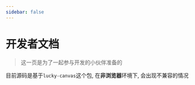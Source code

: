 ```yaml
---
sidebar: false
---
```


<h1>
  开发者文档
</h1>

> 这一页是为了一起参与开发的小伙伴准备的

目前源码是基于`lucky-canvas`这个包, 在**非浏览器**环境下, 会出现不兼容的情况